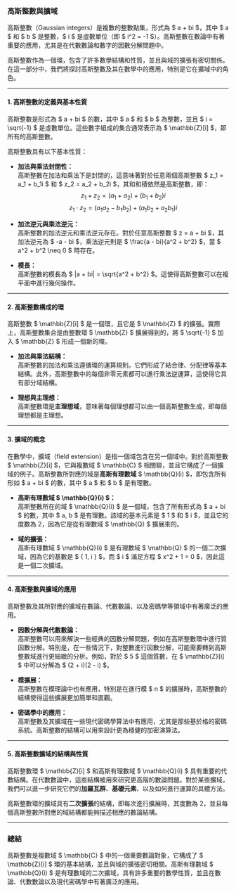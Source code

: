 ### **高斯整數與擴域**

高斯整數（Gaussian integers）是複數的整數點集，形式為 $ a + bi $，其中 $ a $ 和 $ b $ 是整數，$ i $ 是虛數單位（即 $ i^2 = -1 $）。高斯整數在數論中有著重要的應用，尤其是在代數數論和數字的因數分解問題中。

高斯整數作為一個環，包含了許多數學結構和性質，並且與域的擴張有密切關係。在這一部分中，我們將探討高斯整數及其在數學中的應用，特別是它在擴域中的角色。

---

#### **1. 高斯整數的定義與基本性質**

高斯整數是形式為 $ a + bi $ 的數，其中 $ a $ 和 $ b $ 為整數，並且 $ i = \sqrt{-1} $ 是虛數單位。這些數字組成的集合通常表示為 $ \mathbb{Z}[i] $，即所有的高斯整數。

高斯整數具有以下基本性質：

- **加法與乘法封閉性：**  
  高斯整數在加法和乘法下是封閉的，這意味著對於任意兩個高斯整數 $ z_1 = a_1 + b_1i $ 和 $ z_2 = a_2 + b_2i $，其和和積依然是高斯整數，即：  
  $$
  z_1 + z_2 = (a_1 + a_2) + (b_1 + b_2)i
  $$
  $$
  z_1 \cdot z_2 = (a_1a_2 - b_1b_2) + (a_1b_2 + a_2b_1)i
  $$

- **加法逆元與乘法逆元：**  
  高斯整數的加法逆元和乘法逆元存在。對於任意高斯整數 $ z = a + bi $，其加法逆元為 $ -a - bi $，乘法逆元則是 $ \frac{a - bi}{a^2 + b^2} $，當 $ a^2 + b^2 \neq 0 $ 時存在。

- **模長：**  
  高斯整數的模長為 $ |a + bi| = \sqrt{a^2 + b^2} $。這使得高斯整數可以在複平面中進行幾何操作。

---

#### **2. 高斯整數構成的環**

高斯整數 $ \mathbb{Z}[i] $ 是一個環，且它是 $ \mathbb{Z} $ 的擴張。實際上，高斯整數集合是由整數環 $ \mathbb{Z} $ 擴展得到的，將 $ \sqrt{-1} $ 加入 $ \mathbb{Z} $ 形成一個新的環。

- **加法與乘法結構：**  
  高斯整數的加法和乘法遵循環的運算規則。它們形成了結合律、分配律等基本結構。此外，高斯整數中的每個非零元素都可以進行乘法逆運算，這使得它具有部分域結構。

- **理想與主理想：**  
  高斯整數環是**主理想域**，意味著每個理想都可以由一個高斯整數生成，即每個理想都是主理想。

---

#### **3. 擴域的概念**

在數學中，擴域（field extension）是指一個域包含在另一個域中。對於高斯整數 $ \mathbb{Z}[i] $，它與複數域 $ \mathbb{C} $ 相關聯，並且它構成了一個擴域的例子。高斯整數所對應的域是**高斯有理數域** $ \mathbb{Q}(i) $，即包含所有形如 $ a + bi $ 的數，其中 $ a $ 和 $ b $ 是有理數。

- **高斯有理數域 $ \mathbb{Q}(i) $：**  
  高斯整數所在的域 $ \mathbb{Q}(i) $ 是一個域，包含了所有形式為 $ a + bi $ 的數，其中 $ a, b $ 是有理數。該域的基本元素是 $ 1 $ 和 $ i $，並且它的度數為 2，因為它是從有理數域 $ \mathbb{Q} $ 擴展來的。

- **域的擴張：**  
  高斯有理數域 $ \mathbb{Q}(i) $ 是有理數域 $ \mathbb{Q} $ 的一個二次擴域，因為它的基數是 $ \{ 1, i \} $，而 $ i $ 滿足方程 $ x^2 + 1 = 0 $，因此這是一個二次擴域。

---

#### **4. 高斯整數與擴域的應用**

高斯整數及其所對應的擴域在數論、代數數論、以及密碼學等領域中有著廣泛的應用。

- **因數分解與代數數論：**  
  高斯整數可以用來解決一些經典的因數分解問題，例如在高斯整數環中進行質因數分解。特別是，在一些情況下，對整數進行因數分解，可能需要轉到高斯整數域進行更細緻的分析。例如，對於 $ 5 $ 這個質數，在 $ \mathbb{Z}[i] $ 中可以分解為 $ (2 + i)(2 - i) $。

- **模擴展：**  
  高斯整數在模理論中也有應用，特別是在進行模 $ n $ 的擴展時，高斯整數的結構使得這些擴展更加簡單和直觀。

- **密碼學中的應用：**  
  高斯整數及其擴域在一些現代密碼學算法中有應用，尤其是那些基於格的密碼系統。高斯整數的結構可以用來設計更為穩健的加密演算法。

---

#### **5. 高斯整數擴域的結構與性質**

高斯整數環 $ \mathbb{Z}[i] $ 和高斯有理數域 $ \mathbb{Q}(i) $ 具有重要的代數結構。在代數數論中，這些結構被用來研究更高階的數論問題。對於某些擴域，我們可以進一步研究它們的**加羅瓦群**、**基礎元素**、以及如何進行運算的具體方法。

高斯整數環的擴域具有**二次擴張**的結構，即每次進行擴展時，其度數為 2，並且每個高斯整數所對應的域結構都能夠描述相應的數論結構。

---

### **總結**

高斯整數是複數域 $ \mathbb{C} $ 中的一個重要數論對象，它構成了 $ \mathbb{Z}[i] $ 環的基本結構，並且與域的擴張密切相關。高斯有理數域 $ \mathbb{Q}(i) $ 是有理數域的二次擴域，具有許多重要的數學性質，並且在數論、代數數論以及現代密碼學中有著廣泛的應用。